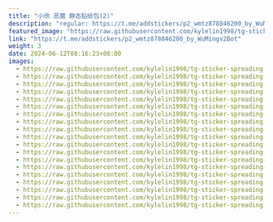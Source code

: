 ```yaml
---
title: "小欣 恶魔 静态贴纸包(2)"
description: "regular: https://t.me/addstickers/p2_wmtz878846200_by_WuMingv2Bot"
featured_image: "https://raw.githubusercontent.com/kylelin1998/tg-sticker-spreading-worldwide-images/main/img/5faa2df7-9176-48cb-8f80-204c509d888b.jpg"
link: "https://t.me/addstickers/p2_wmtz878846200_by_WuMingv2Bot"
weight: 3
date: 2024-06-12T08:16:23+08:00
images:
  - https://raw.githubusercontent.com/kylelin1998/tg-sticker-spreading-worldwide-images/main/img/5faa2df7-9176-48cb-8f80-204c509d888b.jpg
  - https://raw.githubusercontent.com/kylelin1998/tg-sticker-spreading-worldwide-images/main/img/571662e9-698f-43a8-bf7c-a06416022090.jpg
  - https://raw.githubusercontent.com/kylelin1998/tg-sticker-spreading-worldwide-images/main/img/5e6eb63c-d138-4fe4-831b-a48b29512e16.jpg
  - https://raw.githubusercontent.com/kylelin1998/tg-sticker-spreading-worldwide-images/main/img/6904b06c-eb01-4ec6-bb51-c6e7ced68743.jpg
  - https://raw.githubusercontent.com/kylelin1998/tg-sticker-spreading-worldwide-images/main/img/f764b072-6889-4470-b2d8-6f58f94f536f.jpg
  - https://raw.githubusercontent.com/kylelin1998/tg-sticker-spreading-worldwide-images/main/img/7334f642-283f-4f15-875d-5ece76734896.jpg
  - https://raw.githubusercontent.com/kylelin1998/tg-sticker-spreading-worldwide-images/main/img/2bfc1863-443f-4e06-9da1-35c17aadb009.jpg
  - https://raw.githubusercontent.com/kylelin1998/tg-sticker-spreading-worldwide-images/main/img/d6d2bb95-b95e-470a-b994-a274ac915cd2.jpg
  - https://raw.githubusercontent.com/kylelin1998/tg-sticker-spreading-worldwide-images/main/img/9ff3f6c8-15a7-4dbc-8b91-35e869116a19.jpg
  - https://raw.githubusercontent.com/kylelin1998/tg-sticker-spreading-worldwide-images/main/img/3c3f8ff7-8d7b-4e98-bb07-5ae931309c2c.jpg
  - https://raw.githubusercontent.com/kylelin1998/tg-sticker-spreading-worldwide-images/main/img/c6d65c04-7313-40b5-ad1e-d3ced064235a.jpg
  - https://raw.githubusercontent.com/kylelin1998/tg-sticker-spreading-worldwide-images/main/img/bf35b63f-6caa-4113-bd8e-825a526b216b.jpg
  - https://raw.githubusercontent.com/kylelin1998/tg-sticker-spreading-worldwide-images/main/img/35ce7df2-6928-4f26-96e7-db4e54756e01.jpg
  - https://raw.githubusercontent.com/kylelin1998/tg-sticker-spreading-worldwide-images/main/img/55b9d907-ae21-49f9-9113-a8084c493a67.jpg
  - https://raw.githubusercontent.com/kylelin1998/tg-sticker-spreading-worldwide-images/main/img/08413158-006b-4c9a-8352-11a900390558.jpg
  - https://raw.githubusercontent.com/kylelin1998/tg-sticker-spreading-worldwide-images/main/img/c985ac2b-8de9-464c-b574-508805e827e5.jpg
  - https://raw.githubusercontent.com/kylelin1998/tg-sticker-spreading-worldwide-images/main/img/ba7232fc-b78a-45fd-bb84-3e3eb9f9d5f1.jpg
  - https://raw.githubusercontent.com/kylelin1998/tg-sticker-spreading-worldwide-images/main/img/c89b8a24-fb73-4bbb-8d33-60ae43973481.jpg
  - https://raw.githubusercontent.com/kylelin1998/tg-sticker-spreading-worldwide-images/main/img/50f4256c-b5fa-485e-ac7d-9a54c47dddc8.jpg
---
```

